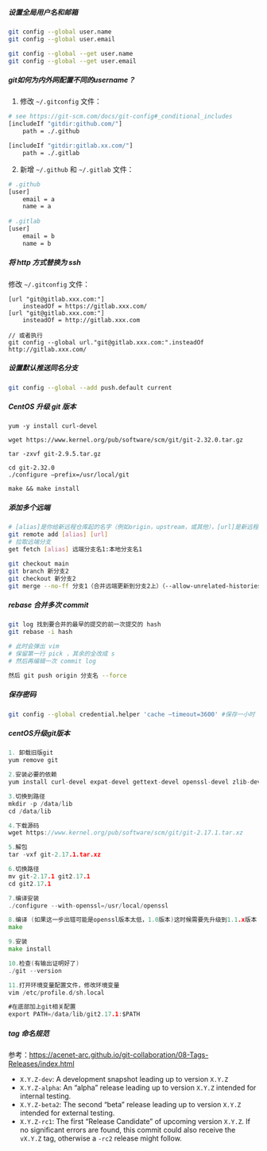 ##### 设置全局用户名和邮箱

```bash
git config --global user.name
git config --global user.email

git config --global --get user.name
git config --global --get user.email
```



##### git如何为内外网配置不同的username？

1. 修改 `~/.gitconfig` 文件：

```bash
# see https://git-scm.com/docs/git-config#_conditional_includes
[includeIf "gitdir:github.com/"]
    path = ./.github

[includeIf "gitdir:gitlab.xx.com/"]
    path = ./.gitlab
```



2. 新增 `~/.github` 和 `~/.gitlab` 文件：

```bash
# .github
[user]
    email = a
    name = a
    
# .gitlab
[user]
    email = b
    name = b
```



##### 将 http 方式替换为 ssh

修改 `~/.gitconfig` 文件：

```text
[url "git@gitlab.xxx.com:"]
    insteadOf = https://gitlab.xxx.com/
[url "git@gitlab.xxx.com:"]
    insteadOf = http://gitlab.xxx.com

// 或者执行
git config --global url."git@gitlab.xxx.com:".insteadOf http://gitlab.xxx.com/
```



##### 设置默认推送同名分支

```bash
git config --global --add push.default current
```



##### CentOS 升级 git 版本

```
yum -y install curl-devel

wget https://www.kernel.org/pub/software/scm/git/git-2.32.0.tar.gz

tar -zxvf git-2.9.5.tar.gz

cd git-2.32.0
./configure –prefix=/usr/local/git

make && make install
```



##### 添加多个远端

```bash
# [alias]是你给新远程仓库起的名字（例如origin，upstream，或其他），[url]是新远程仓库的URL
git remote add [alias] [url]
# 拉取远端分支
get fetch [alias] 远端分支名1:本地分支名1

git checkout main
git branch 新分支2
git checkout 新分支2
git merge --no-ff 分支1（合并远端更新到分支2上）（--allow-unrelated-histories）
```



##### rebase 合并多次 commit

```bash
git log 找到要合并的最早的提交的前一次提交的 hash
git rebase -i hash

# 此时会弹出 vim
# 保留第一行 pick ，其余的全改成 s
# 然后再编辑一次 commit log

然后 git push origin 分支名 --force
```



##### 保存密码

```bash
git config --global credential.helper 'cache –timeout=3600' #保存一小时
```



##### centOS升级git版本

```go
1. 卸载旧版git
yum remove git

2.安装必要的依赖
yum install curl-devel expat-devel gettext-devel openssl-devel zlib-devel gcc perl-ExtUtils-MakeMaker

3.切换到路径
mkdir -p /data/lib
cd /data/lib

4.下载源码
wget https://www.kernel.org/pub/software/scm/git/git-2.17.1.tar.xz

5.解包
tar -vxf git-2.17.1.tar.xz

6.切换路径
mv git-2.17.1 git2.17.1
cd git2.17.1

7.编译安装
./configure --with-openssl=/usr/local/openssl

8.编译 (如果这一步出错可能是openssl版本太低，1.0版本)这时候需要先升级到1.1.x版本
make

9.安装
make install

10.检查(有输出证明好了)
./git --version

11.打开环境变量配置文件，修改环境变量
vim /etc/profile.d/sh.local

#在底部加上git相关配置
export PATH=/data/lib/git2.17.1:$PATH
```



##### tag 命名规范
参考：https://acenet-arc.github.io/git-collaboration/08-Tags-Releases/index.html

- `X.Y.Z-dev`: A development snapshot leading up to version `X.Y.Z`
- `X.Y.Z-alpha`: An “alpha” release leading up to version `X.Y.Z` intended for internal testing.
- `X.Y.Z-beta2`: The second “beta” release leading up to version `X.Y.Z` intended for external testing.
- `X.Y.Z-rc1`: The first “Release Candidate” of upcoming version `X.Y.Z`. If no significant errors are found, this commit could also receive the `vX.Y.Z` tag, otherwise a `-rc2` release might follow.
